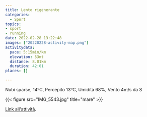 ```yaml
---
title: Lento rigenerante
categories: 
  - Sport
topics: 
- sport
- running
date: 2022-02-28 13:22:48
images: ["20220228-activity-map.png"]
activitydata:
  pace: 5:15min/km
  elevation: 53mt
  distance: 8.01km
  duration: 42:01
places: []

---
```


Nubi sparse, 14°C, Percepito 13°C, Umidità 68%, Vento 4m/s da S

<!--more-->

{{< figure src="IMG_5543.jpg" title="mare" >}}

<!-- {{< figure src="20220228-activity-map.png" title="map" >}} -->

[Link all'attività](https://strava.com/activities/6751091057).
